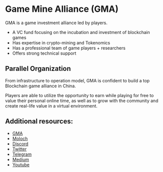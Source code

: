# Game Mine Alliance (GMA)

GMA is a game investment alliance led by players. 

- A VC fund focusing on the incubation and investment of blockchain games
- Has expertise in crypto-mining and Tokenomics
- Has a professional team of game players + researchers
- Offers strong technical support

## Parallel Organization

From infrastructure to operation model, GMA is confident to build a top Blockchain game alliance in China.

Players are able to utilize the opportunity to earn while playing for free to value their personal online time, as well as to grow with the community and create real-life value in a virtual environment. 

## Additional resources: 

* [GMA](https://gmc.capital/)
* [Moloch](https://app.daohaus.club/dao/0x1/0x26edf55480c50a2fab52d0d7bdf1dbbf2f4bb14f/proposals)
* [Discord](https://discord.com/invite/Rdm4xVeGC3)
* [Twitter](https://twitter.com/GameMineCapital)
* [Telegram](https://t.me/gamemineallian)
* [Medium](https://medium.com/@G_M_Alliance)
* [Youtube](https://www.youtube.com/channel/UCI8VzM4ywAYR83epyoReydQ)
